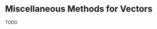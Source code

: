 # Miscellaneous Methods for Vectors

TODO

<!--

XmtxUtils.magXvec
XmtxUtils.nrmXvec
XmtxUtils.aglBtwnXvec
XmtxUtils.dotPrdXvec3
XmtxUtils.crsPrdXvec3
XmtxUtils.chgXvecBasis
XmtxUtils.getBasisHndXvec3
XmtxUtils.getBasisHndXvec3Ret
XmtxUtils.perpXvec_VecP_To_VecQ
XmtxUtils.projXvec_VecP_Onto_VecQ

-->